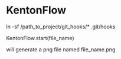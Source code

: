 # KentonFlow

ln -sf /path_to_project/git_hooks/* .git/hooks

KentonFlow.start(file_name)

will generate a png file named file_name.png
